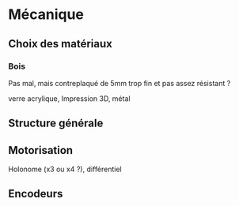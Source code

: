 # Mécanique

## Choix des matériaux

### Bois

Pas mal, mais contreplaqué de 5mm trop fin et pas assez résistant ?

verre acrylique, Impression 3D, métal

## Structure générale

## Motorisation

Holonome (x3 ou x4 ?), différentiel

## Encodeurs

##